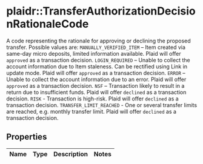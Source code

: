 # plaidr::TransferAuthorizationDecisionRationaleCode

A code representing the rationale for approving or declining the proposed transfer. Possible values are:  `MANUALLY_VERIFIED_ITEM` – Item created via same-day micro deposits, limited information available. Plaid will offer `approved` as a transaction decision.  `LOGIN_REQUIRED` – Unable to collect the account information due to Item staleness. Can be rectified using Link in update mode. Plaid will offer `approved` as a transaction decision.  `ERROR` – Unable to collect the account information due to an error. Plaid will offer `approved` as a transaction decision.  `NSF` – Transaction likely to result in a return due to insufficient funds. Plaid will offer `declined` as a transaction decision.  `RISK` - Transaction is high-risk. Plaid will offer `declined` as a transaction decision.  `TRANSFER_LIMIT_REACHED` - One or several transfer limits are reached, e.g. monthly transfer limit. Plaid will offer `declined` as a transaction decision.

## Properties
Name | Type | Description | Notes
------------ | ------------- | ------------- | -------------


